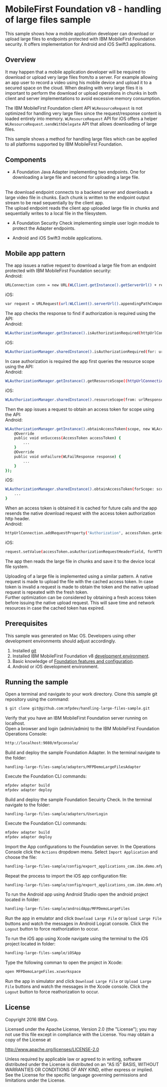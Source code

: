 # MobileFirst Foundation v8 - handling of large files sample
This sample shows how a mobile application developer can download or upload large files to endpoints protected with IBM MobileFirst Foundation security. It offers implementation for Android and iOS Swift3 applications.

## Overview
It may happen that a mobile application developer will be required to download or upload very large files from/to a server.
For example allowing an app user to record a video using his mobile device and upload it to a secured space on the cloud.
When dealing with very large files it is important to perform the download or upload operations in chunks in both client and server implementations to avoid excessive memory consumption.

The IBM MobileFirst Foundation client API `WLResourceRequest` is not optimized for handling very large files since the request/response content is loaded entirely into memory. 
`WLResourceRequest` API for iOS offers a helper `WLResourceRequest.sendWithDelegate` API that allows downloading of large files. 

This sample shows a method for handling large files which can be applied to all platforms supported by IBM MobileFirst Foundation.

## Components
* A Foundation Java Adapter implementing two endpoints. One for downloading a large file and second for uploading a large file. 
<br />
The download endpoint connects to a backend server and downloads a large video file in chunks. Each chunk is written to the endpoint output stream to be read sequentially by the client app. 
<br />
The upload endpoint reads the client app uploaded large file in chunks and sequentially writes to a local file in the filesystem. 

* A Foundation Security Check implementing simple user login module to protect the Adapter endpoints.

* Android and iOS Swift3 mobile applications. 

## Mobile app pattern
The app issues a native request to download a large file from an endpoint protected with IBM MobileFirst Foundation security:
<br />
Android:
```bash
URLConnection conn = new URL(WLClient.getInstance().getServerUrl() + resourcePath).openConnection();
```
iOS:
```bash
var request = URLRequest(url:WLClient().serverUrl().appendingPathComponent(downloadEndpoint))
```

The app checks the response to find if authorization is required using the API:
<br />
Android:
```bash
WLAuthorizationManager.getInstance().isAuthorizationRequired(httpUrlConnection)
```
iOS:
```bash
WLAuthorizationManager.sharedInstance().isAuthorizationRequired(for: urlResponse)
```

In case authorization is required the app first queries the resource scope using the API:
<br />
Android:
```bash
WLAuthorizationManager.getInstance().getResourceScope((httpUrlConnection)
```
iOS:
```bash
WLAuthorizationManager.sharedInstance().resourceScope(from: urlResponse)
```


Then the app issues a request to obtain an access token for scope using the API:
<br />
Android:
```bash
WLAuthorizationManager.getInstance().obtainAccessToken(scope, new WLAccessTokenListener() {
    @Override
    public void onSuccess(AccessToken accessToken) {
        ...
    }
    @Override
    public void onFailure(WLFailResponse response) { 
        ...
    }
});
```

iOS:
```bash
WLAuthorizationManager.sharedInstance().obtainAccessToken(forScope: scope) { (token, error) -> Void in
    ...
}
```

When an access token is obtained it is cached for future calls and the app resends the native download request with the access token authorization http header.
<br />
Android:
```bash
httpUrlConnection.addRequestProperty("Authorization", accessToken.getAsAuthorizationRequestHeader());
```
iOS:
```bash
request.setValue(accessToken.asAuthorizationRequestHeaderField, forHTTPHeaderField: "Authorization")
```
The app then reads the large file in chunks and save it to the device local file system.

Uploading of a large file is implemented using a similar pattern. A native request is made to upload the file with the cached access token. In case token is invalid a request is made to obtain the token and the native upload request is repeated with the fresh token.
<br />
Further optimization can be considered by obtaining a fresh access token before issuing the native upload request. This will save time and network resources in case the cached token has expired.

## Prerequisites
This sample was generated on Mac OS. Developers using other development environments should adjust accordingly.

1. Installed [git](https://git-scm.com/book/en/v2/Getting-Started-Installing-Git)
2. Installed IBM MobileFirst Foundation v8 [development environment](https://mobilefirstplatform.ibmcloud.com/tutorials/en/foundation/8.0/setting-up-your-development-environment/).
3. Basic knowledge of [Foundation features and configuration](https://mobilefirstplatform.ibmcloud.com/tutorials/en/foundation/8.0/).
4. Android or iOS development environment.

## Running the sample
Open a terminal and navigate to your work directory.
Clone this sample git repository using the command:  

```bash
$ git clone git@github.com:mfpdev/handling-large-files-sample.git
```
Verify that you have an IBM MobileFirst Foundation server running on localhost.
<br />
Open a browser and login (admin/admin) to the IBM MobileFirst Foundation Operations Console:

```bash
http://localhost:9080/mfpconsole/
```

Build and deploy the sample Foundation Adapter. In the terminal navigate to the folder:
```
handling-large-files-sample/adapters/MFPDemoLargeFilesAdapter
```

Execute the Foundation CLI commands:
```bash
mfpdev adapter build
mfpdev adapter deploy
``` 

Build and deploy the sample Foundation Secuirty Check. In the terminal navigate to the folder:
```
handling-large-files-sample/adapters/UserLogin
```

Execute the Foundation CLI commands:
```bash
mfpdev adapter build
mfpdev adapter deploy
``` 

Import the App configurations to the Foundation server. In the Operations Console click the `Actions` dropdown menu.
Select `Import Application` and choose the file: 
```bash
handling-large-files-sample/config/export_applications_com.ibm.demo.mfpdemolargefiles_android_1.0.zip
```
Repeat the process to import the iOS app configuration file:
```bash
handling-large-files-sample/config/export_applications_com.ibm.demo.mfpdemolargefiles_ios_1.0.zip
```

To run the Android app using Android Studio open the android project located in folder:
```bash
handling-large-files-sample/androidApp/MFPDemoLargeFiles
```
Run the app in emulator and click `Download Large File` or `Upload Large File` buttons and watch the messages in Android Logcat console. Click the `Logout` button to force reathorization to occur.

To run the iOS app using Xcode navigate using the terminal to the iOS project located in folder:
```bash
handling-large-files-sample/iOSApp
```
Type the following comman to open the project in Xcode:
```bash
open MFPDemoLargeFiles.xcworkspace
```

Run the app in simulator and click `Download Large File` or `Upload Large File` buttons and watch the messages in the Xcode console. Click the `Logout` button to force reathorization to occur.


## License
Copyright 2016 IBM Corp.

Licensed under the Apache License, Version 2.0 (the "License");
you may not use this file except in compliance with the License.
You may obtain a copy of the License at

http://www.apache.org/licenses/LICENSE-2.0

Unless required by applicable law or agreed to in writing, software
distributed under the License is distributed on an "AS IS" BASIS,
WITHOUT WARRANTIES OR CONDITIONS OF ANY KIND, either express or implied.
See the License for the specific language governing permissions and
limitations under the License.
